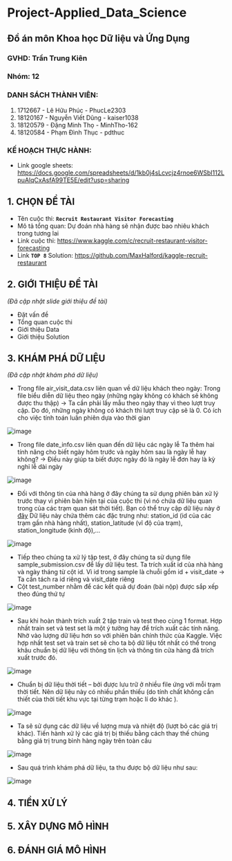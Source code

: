 # Project-Applied_Data_Science
## Đồ án môn Khoa học Dữ liệu và Ứng Dụng
### GVHD: Trần Trung Kiên
### Nhóm: 12
### DANH SÁCH THÀNH VIÊN:
  1. 1712667 - Lê Hữu Phúc - PhucLe2303
  2. 18120167 - Nguyễn Viết Dũng - kaiser1038
  3. 18120579 - Đặng Minh Thọ - MinhTho-162
  4. 18120584 - Phạm Đình Thục - pdthuc
 
### KẾ HOẠCH THỰC HÀNH:
- Link google sheets: https://docs.google.com/spreadsheets/d/1kb0j4sLcvcjz4rnoe6WSbI112LpuAlqCxAsfA99TE5E/edit?usp=sharing
 
## 1. CHỌN ĐỀ TÀI
- Tên cuộc thi: **`Recruit Restaurant Visitor Forecasting`**
- Mô tả tổng quan: Dự đoán nhà hàng sẽ nhận được bao nhiêu khách trong tương lai
- Link cuộc thi: https://www.kaggle.com/c/recruit-restaurant-visitor-forecasting
- Link **`TOP 8`** Solution: https://github.com/MaxHalford/kaggle-recruit-restaurant

## 2. GIỚI THIỆU ĐỀ TÀI
  *(Đã cập nhật slide giới thiệu đề tài)*
- Đặt vấn đề
- Tổng quan cuộc thi
- Giới thiệu Data
- Giới thiệu Solution 

## 3. KHÁM PHÁ DỮ LIỆU
*(Đã cập nhật khám phá dữ liệu)*

- Trong file air_visit_data.csv liên quan về dữ liệu khách theo ngày:
Trong file biểu diễn dữ liệu theo ngày (những ngày không có khách sẽ không được thu thập)
-> Ta cần phải lấy mẫu theo ngày thay vì theo lượt truy cập. Do đó, những ngày không có khách thì lượt truy cập sẽ là 0. Có ích cho việc tính toán luân phiên dựa vào thời gian

![image](https://user-images.githubusercontent.com/76215500/142220439-675dfab0-00d2-4353-96a5-12d737bc183f.png)

- Trong file date_info.csv liên quan đến dữ liệu các ngày lễ
Ta thêm hai tính năng cho biết ngày hôm trước và ngày hôm sau là ngày lễ hay không?
-> Điều này giúp ta biết được ngày đó là ngày lễ đơn hay là kỳ nghỉ lễ dài ngày

![image](https://user-images.githubusercontent.com/76215500/142220501-b5a79b33-66be-4161-83f9-e810855d3897.png)

- Đối với thông tin của nhà hàng ở đây chúng ta sử dụng phiên bản xử lý trước thay vì phiên bản hiện tại của cuộc thi (vì nó chứa dữ liệu quan trong của các trạm quan sát thời tiết). Bạn có thể truy cập dữ liệu này ở [đây](https://www.kaggle.com/huntermcgushion/rrv-weather-data/)
Dữ liệu này chứa thêm các đặc trưng như: station_id (id của các trạm gần nhà hàng nhất), station_latitude (vĩ độ của trạm), station_longitude (kinh độ),…

![image](https://user-images.githubusercontent.com/76215500/142220522-c1ff990d-7576-4091-a9b6-b74341aad200.png)

- Tiếp theo chúng ta xử lý tập test, ở đây chúng ta sử dụng file sample_submission.csv để lấy dữ liệu test. Ta trích xuất id của nhà hàng và ngày tháng từ cột id. Vì id trong sample là chuỗi gồm id + visit_date
-> Ta cần tách ra id riêng và visit_date riêng
-   Cột test_number nhằm để các kết quả dự đoán (bài nộp) được sắp xếp theo đúng thứ tự

![image](https://user-images.githubusercontent.com/76215500/142220544-c3f7beea-558b-4e30-83e7-d871c81f91ce.png)

- Sau khi hoàn thành trích xuất 2 tập train và test theo cùng 1 format. Hợp nhất train set và test set là một ý tưởng hay để trích xuất các tính năng.
Nhờ vào lượng dữ liệu hơn so với phiên bản chính thức của Kaggle. Việc hợp nhất test set và train set sẽ cho ta bộ dữ liệu tốt nhất có thể trong khâu chuẩn bị dữ liệu với thông tin lịch và thông tin cửa hàng đã trích xuất trước đó.

![image](https://user-images.githubusercontent.com/76215500/142220560-e7e548ad-2c39-455c-8fff-8ea7adc9c229.png)

- Chuẩn bị dữ liệu thời tiết – bởi được lưu trữ ở nhiều file ứng với mỗi trạm thời tiết. Nên dữ liệu này  có nhiều phần thiếu (do tính chất không cần thiết  của thời tiết khu vực tại từng trạm hoặc lí do khác ).

![image](https://user-images.githubusercontent.com/76215500/142220607-fa79503f-fb53-4d77-970b-f87cf17c6724.png)

- Ta sẽ sử dụng các dữ liệu về lượng mưa và nhiệt độ (lượt bỏ các giá trị khác).
Tiến hành xử lý các giá trị bị thiếu bằng cách thay thế chúng bằng giá trị trung bình hàng ngày trên toàn cầu

![image](https://user-images.githubusercontent.com/76215500/142220641-fd0291b0-7590-4a95-9412-a327d493486b.png)

- Sau quá trình khám phá dữ liệu, ta thu được bộ dữ liệu như sau:

![image](https://user-images.githubusercontent.com/76215500/142220663-40b385ea-e981-465f-a7a9-be159b420fe3.png)

## 4. TIỀN XỬ LÝ

## 5. XÂY DỰNG MÔ HÌNH

## 6. ĐÁNH GIÁ MÔ HÌNH
